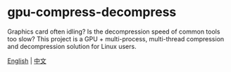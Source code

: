 # gpu-compress-decompress
Graphics card often idling? Is the decompression speed of common tools too slow? This project is a GPU + multi-process, multi-thread compression and decompression solution for Linux users.

[English](README_EN.md) | [中文](README_ZH.md)

